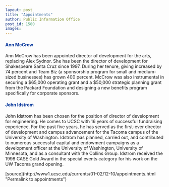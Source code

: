 ```yaml
---
layout: post
title: "Appointments"
author: Public Information Office
post_id: 1580
images:
---
```


<h4>
  <font color="#003399">Ann McCrow</font>
</h4>
<p>
  Ann McCrow has been appointed director of development for the arts, replacing Alex Sydnor. She has been the director of development for Shakespeare Santa Cruz since 1997. During her tenure, giving increased by 74 percent and Team Biz (a sponsorship program for small and medium-sized businesses) has grown 400 percent. McCrow was also instrumental in securing a $65,000 operating grant and a $50,000 strategic planning grant from the Packard Foundation and designing a new benefits program specifically for corporate sponsors.
</p>
<h4>
  <font color="#003399">John Idstrom</font>
</h4>
<p>
  <font color="#000000">John Idstrom</font> has been chosen for the position of director of development for engineering. He comes to UCSC with 16 years of successful fundraising experience. For the past five years, he has served as the first-ever director of development and campus advancement for the Tacoma campus of the University of Washington. Idstrom has planned, carried out, and contributed to numerous successful capital and endowment campaigns as a development officer at the University of Washington, University of Minnesota, and as a consultant with the Collins Group. Idstrom received the 1998 CASE Gold Award in the special events category for his work on the UW Tacoma grand opening.
</p>
<p>

  </p>
[source](http://www1.ucsc.edu/currents/01-02/12-10/appointments.html "Permalink to appointments")
